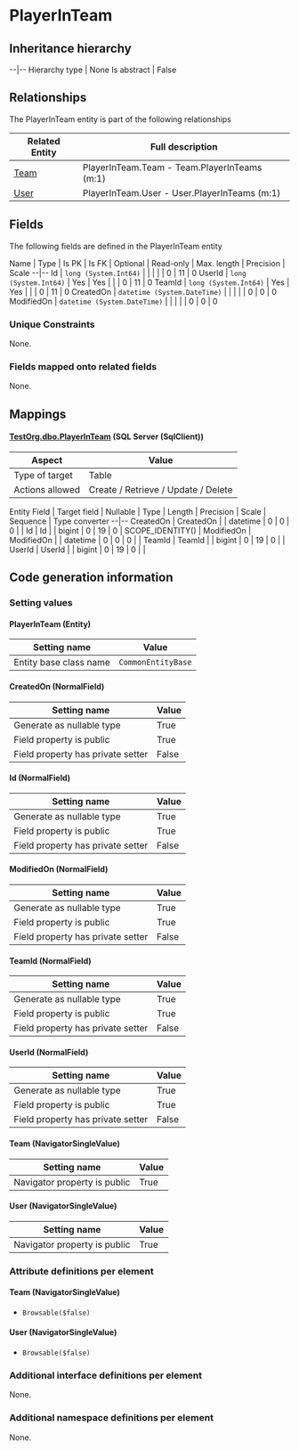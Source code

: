 ﻿PlayerInTeam
================

## Inheritance hierarchy

--|--
Hierarchy type | None
Is abstract | False

## Relationships

The PlayerInTeam entity is part of the following relationships 

Related Entity | Full description 
--|--
[Team](../../_DefaultGroup/Entities/Team.htm) | PlayerInTeam.Team - Team.PlayerInTeams (m:1) 
[User](../../_DefaultGroup/Entities/User.htm) | PlayerInTeam.User - User.PlayerInTeams (m:1) 

## Fields

The following fields are defined in the PlayerInTeam entity 

Name | Type | Is PK | Is FK | Optional | Read-only | Max. length | Precision | Scale
--|--
Id | `long (System.Int64)` |   |  |  |  | 0 | 11 | 0
UserId | `long (System.Int64)` |  Yes | Yes |  |  | 0 | 11 | 0
TeamId | `long (System.Int64)` |  Yes | Yes |  |  | 0 | 11 | 0
CreatedOn | `datetime (System.DateTime)` |   |  |  |  | 0 | 0 | 0
ModifiedOn | `datetime (System.DateTime)` |   |  |  |  | 0 | 0 | 0

### Unique Constraints
None.

### Fields mapped onto related fields
None.

## Mappings

#### [TestOrg.dbo.PlayerInTeam](../../../SQL_Server_SqlClient/TestOrg/dbo/PlayerInTeam.htm) (SQL Server (SqlClient))

Aspect | Value
--|--
Type of target | Table
Actions allowed | Create / Retrieve / Update / Delete

Entity Field | Target field | Nullable | Type | Length | Precision | Scale | Sequence | Type converter
--|--
CreatedOn | CreatedOn |  | datetime | 0 | 0 | 0 |  | 
Id | Id |  | bigint | 0 | 19 | 0 | SCOPE_IDENTITY() | 
ModifiedOn | ModifiedOn |  | datetime | 0 | 0 | 0 |  | 
TeamId | TeamId |  | bigint | 0 | 19 | 0 |  | 
UserId | UserId |  | bigint | 0 | 19 | 0 |  | 

## Code generation information

### Setting values
#### PlayerInTeam (Entity)
Setting name | Value
--|--
Entity base class name | `CommonEntityBase`

#### CreatedOn (NormalField)
Setting name | Value
--|--
Generate as nullable type | True
Field property is public | True
Field property has private setter | False

#### Id (NormalField)
Setting name | Value
--|--
Generate as nullable type | True
Field property is public | True
Field property has private setter | False

#### ModifiedOn (NormalField)
Setting name | Value
--|--
Generate as nullable type | True
Field property is public | True
Field property has private setter | False

#### TeamId (NormalField)
Setting name | Value
--|--
Generate as nullable type | True
Field property is public | True
Field property has private setter | False

#### UserId (NormalField)
Setting name | Value
--|--
Generate as nullable type | True
Field property is public | True
Field property has private setter | False

#### Team (NavigatorSingleValue)
Setting name | Value
--|--
Navigator property is public | True

#### User (NavigatorSingleValue)
Setting name | Value
--|--
Navigator property is public | True

### Attribute definitions per element

#### Team (NavigatorSingleValue)

* `Browsable($false)`

#### User (NavigatorSingleValue)

* `Browsable($false)`


### Additional interface definitions per element

None.

### Additional namespace definitions per element

None.
